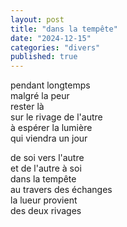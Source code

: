 ```yaml
---
layout: post
title: "dans la tempête"
date: "2024-12-15"
categories: "divers"
published: true
---
```


pendant longtemps  
malgré la peur  
rester là  
sur le rivage de l'autre  
à espérer la lumière  
qui viendra un jour  

de soi vers l'autre  
et de l'autre à soi  
dans la tempête  
au travers des échanges  
la lueur provient  
des deux rivages  
